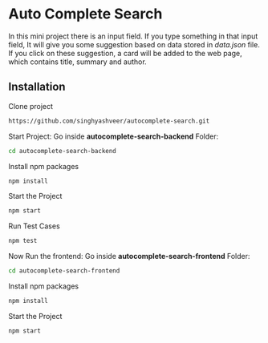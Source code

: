 
# Auto Complete Search

In this mini project there is an input field. If you type something in that input field, It will give you some suggestion based on data stored in *data.json* file. If you click on these suggestion, a card will be added to the web page, which contains title, summary and author.


## Installation
Clone project
```bash
https://github.com/singhyashveer/autocomplete-search.git
```

Start Project:
Go inside **autocomplete-search-backend** Folder:
```bash
cd autocomplete-search-backend
```
Install npm packages
```bash
npm install
```
Start the Project
```bash
npm start
```

Run Test Cases
```bash
npm test
```

Now Run the frontend:
Go inside **autocomplete-search-frontend** Folder:
```bash
cd autocomplete-search-frontend
```
Install npm packages
```bash
npm install
```
Start the Project
```bash
npm start
```


    
